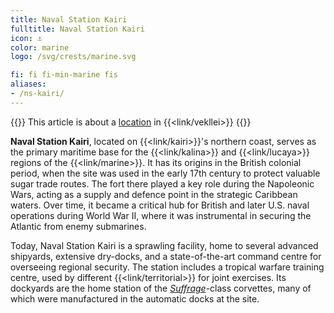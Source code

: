 ```yaml
---
title: Naval Station Kairi
fulltitle: Naval Station Kairi
icon: ⚓️
color: marine
logo: /svg/crests/marine.svg

fi: fi fi-min-marine fis
aliases:
- /ns-kairi/
---
```

{{<note series>}}
 This article is about a [location](/factbook/landscape/places) in {{<link/vekllei>}}
{{</note>}}

**Naval Station Kairi**, located on {{<link/kairi>}}'s northern coast, serves as the primary maritime base for the {{<link/kalina>}} and {{<link/lucaya>}} regions of the {{<link/marine>}}. It has its origins in the British colonial period, when the site was used in the early 17th century to protect valuable sugar trade routes. The fort there played a key role during the Napoleonic Wars, acting as a supply and defence point in the strategic Caribbean waters. Over time, it became a critical hub for British and later U.S. naval operations during World War II, where it was instrumental in securing the Atlantic from enemy submarines.

Today, Naval Station Kairi is a sprawling facility, home to several advanced shipyards, extensive dry-docks, and a state-of-the-art command centre for overseeing regional security. The station includes a tropical warfare training centre, used by different {{<link/territorial>}} for joint exercises. Its dockyards are the home station of the [*Suffrage*](/suffrage-class/)-class corvettes, many of which were manufactured in the automatic docks at the site.